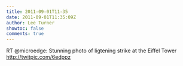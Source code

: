 ```yaml
---
title: 2011-09-01T11-35
date: 2011-09-01T11:35:09Z
author: Lee Turner
showtoc: false
comments: true
---
```


RT @microedge: Stunning photo of ligtening strike at the Eiffel Tower http://twitpic.com/6edppz

